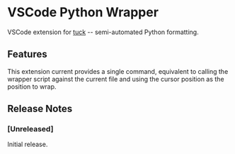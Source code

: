 # VSCode Python Wrapper

VSCode extension for [tuck][] -- semi-automated Python formatting.

[tuck]: https://github.com/PeterJCLaw/tuck

## Features

This extension current provides a single command, equivalent to calling the
wrapper script against the current file and using the cursor position as the
position to wrap.

## Release Notes

### [Unreleased]

Initial release.
